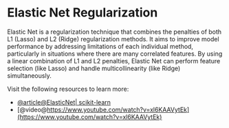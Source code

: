 # Elastic Net Regularization

Elastic Net is a regularization technique that combines the penalties of both L1 (Lasso) and L2 (Ridge) regularization methods. It aims to improve model performance by addressing limitations of each individual method, particularly in situations where there are many correlated features. By using a linear combination of L1 and L2 penalties, Elastic Net can perform feature selection (like Lasso) and handle multicollinearity (like Ridge) simultaneously.

Visit the following resources to learn more:

- [@article@ElasticNet| scikit-learn](https://scikit-learn.org/stable/modules/generated/sklearn.linear_model.ElasticNet.html)
- [@video@https://www.youtube.com/watch?v=xl6KAAVytEk](https://www.youtube.com/watch?v=xl6KAAVytEk)